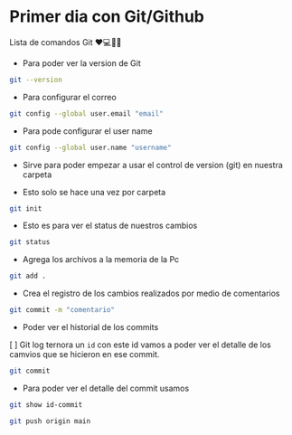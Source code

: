 # Primer dia con Git/Github


Lista de comandos Git ❤💻👨‍💻

* Para poder ver la version de Git 

```bash
git --version 
```

* Para configurar el correo

```bash
git config --global user.email "email"
```

* Para pode configurar el user name

```bash
git config --global user.name "username"
```

* Sirve para poder empezar a usar el control de version (git) en nuestra carpeta

* Esto solo se hace una vez por carpeta

```bash
git init
```

* Esto es para ver el status de nuestros cambios

```bash
git status
```

* Agrega los archivos a la memoria de la Pc

```bash
git add .
```

* Crea el registro de los cambios realizados por medio de comentarios

```bash
git commit -m "comentario"
```

* Poder ver el historial de los commits

[ ] Git log ternora un `id` con este id vamos a poder ver el detalle de los camvios que se hicieron en ese commit.

```bash
git commit
```

* Para poder ver el detalle del commit usamos

```bash
git show id-commit
```

```bash
git push origin main
```